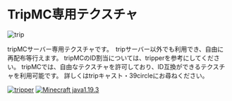 # TripMC専用テクスチャ
![trip](https://github.com/tam1192/trip_texture/blob/main/pack.png)

tripMCサーバー専用テクスチャです。　tripサーバー以外でも利用でき、自由に再配布等行えます。
tripMCのID割当については、tripperを参考にしてください。
tripMCでは、自由なテクスチャを許可しており、ID互換ができるテクスチャを利用可能です。
詳しくはtripキャスト・39circleにお尋ねください。


[![tripper](https://img.shields.io/discord/967754420156784690?color=5865F2&label=%E6%9C%AC%E9%83%A8&style=flat-square&logo=discord)](https://discord.gg/7XVb9TD2Cp)
[![Minecraft java1.19.3](https://img.shields.io/badge/minecraft-java%201.19.3-orange?style=flat-square)](https://www.minecraft.net/)

